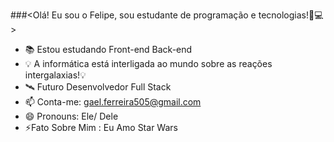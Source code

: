 ###<Olá! Eu sou o Felipe, sou estudante de programação e tecnologias!🚀💻 >

- 📚 Estou estudando Front-end Back-end
- 💡 A informática está interligada ao mundo sobre as reações intergalaxias!💡
- 🛰️ Futuro Desenvolvedor Full Stack 
- 📫 Conta-me: gael.ferreira505@gmail.com
- 😄 Pronouns: Ele/ Dele
- ⚡Fato Sobre Mim : Eu Amo Star Wars



